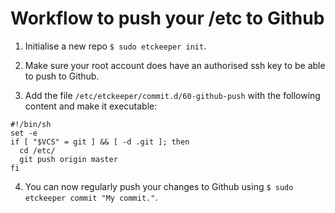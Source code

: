 # Workflow to push your /etc to Github

1. Initialise a new repo `$ sudo etckeeper init`.

2. Make sure your root account does have an authorised ssh key to be able to push to Github.

3. Add the file `/etc/etckeeper/commit.d/60-github-push` with the following content and make it executable:
```
#!/bin/sh 
set -e
if [ "$VCS" = git ] && [ -d .git ]; then   
  cd /etc/   
  git push origin master 
fi
```
4. You can now regularly push your changes to Github using `$ sudo etckeeper commit "My commit."`.
